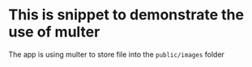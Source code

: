 # This is snippet to demonstrate the use of multer

The app is using multer to store file into the `public/images` folder
